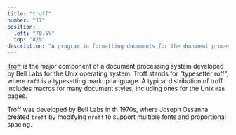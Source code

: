 ```yaml
---
title: "troff"
number: "17"
position:
  left: "70.5%"
  top: "82%"
description: "A program in formatting documents for the document processing system."
---
```


[Troff](https://en.wikipedia.org/wiki/Troff) is the major component of a document processing system developed by Bell Labs for the Unix operating system.
Troff stands for "typesetter roff", where `roff` is a typesetting markup language.
A typical distribution of troff includes macros for many document styles, including ones for the Unix `man` pages.

Troff was developed by Bell Labs in th 1970s, where Joseph Ossanna created `troff` by modifying `nroff` to support multiple fonts and proportional spacing.
